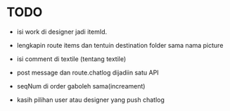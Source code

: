# TODO
- isi work di designer jadi itemId.

- lengkapin route items dan tentuin destination folder sama nama picture

- isi comment di textile (tentang textile)

- post message dan route.chatlog dijadiin satu API

- seqNum di order gaboleh sama(increament)

- kasih pilihan user atau designer yang push chatlog

